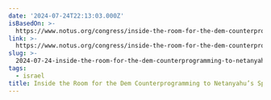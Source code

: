 ```yaml
---
date: '2024-07-24T22:13:03.000Z'
isBasedOn: >-
  https://www.notus.org/congress/inside-the-room-for-the-dem-counterprogramming-to-netanyahus-speech-to-congress
link: >-
  https://www.notus.org/congress/inside-the-room-for-the-dem-counterprogramming-to-netanyahus-speech-to-congress
slug: >-
  2024-07-24-inside-the-room-for-the-dem-counterprogramming-to-netanyahus-speech-to-con
tags:
  - israel
title: Inside the Room for the Dem Counterprogramming to Netanyahu’s Speech to Con
---
```

 
